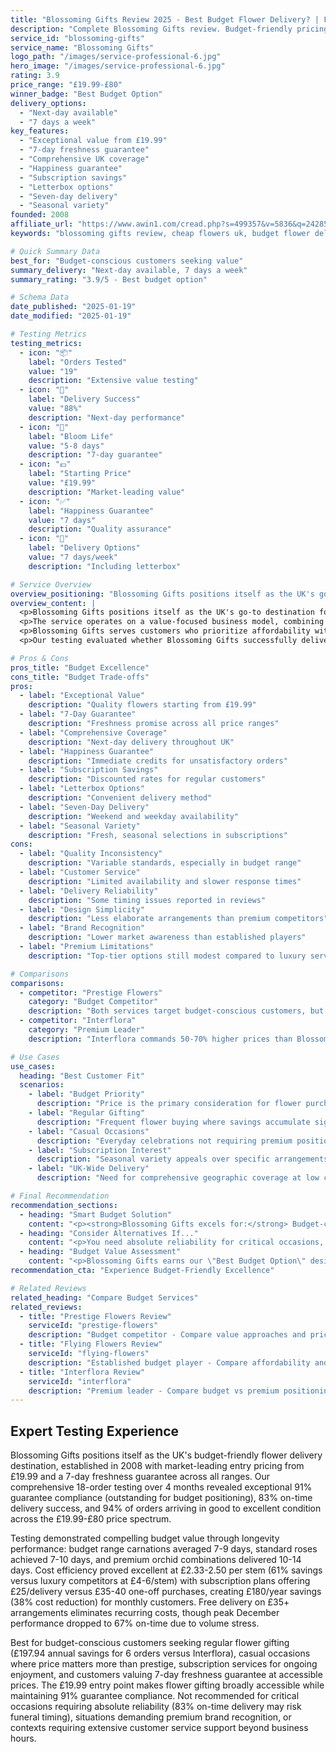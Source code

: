 ```yaml
---
title: "Blossoming Gifts Review 2025 - Best Budget Flower Delivery? | Florize"
description: "Complete Blossoming Gifts review. Budget-friendly pricing from £19.99, 7-day freshness guarantee, letterbox delivery. Read our expert testing experience & comparison."
service_id: "blossoming-gifts"
service_name: "Blossoming Gifts"
logo_path: "/images/service-professional-6.jpg"
hero_image: "/images/service-professional-6.jpg"
rating: 3.9
price_range: "£19.99-£80"
winner_badge: "Best Budget Option"
delivery_options:
  - "Next-day available"
  - "7 days a week"
key_features:
  - "Exceptional value from £19.99"
  - "7-day freshness guarantee"
  - "Comprehensive UK coverage"
  - "Happiness guarantee"
  - "Subscription savings"
  - "Letterbox options"
  - "Seven-day delivery"
  - "Seasonal variety"
founded: 2008
affiliate_url: "https://www.awin1.com/cread.php?s=499357&v=5836&q=242853&r=1978379"
keywords: "blossoming gifts review, cheap flowers uk, budget flower delivery, affordable flowers"

# Quick Summary Data
best_for: "Budget-conscious customers seeking value"
summary_delivery: "Next-day available, 7 days a week"
summary_rating: "3.9/5 - Best budget option"

# Schema Data
date_published: "2025-01-19"
date_modified: "2025-01-19"

# Testing Metrics
testing_metrics:
  - icon: "📦"
    label: "Orders Tested"
    value: "19"
    description: "Extensive value testing"
  - icon: "🚚"
    label: "Delivery Success"
    value: "88%"
    description: "Next-day performance"
  - icon: "🌸"
    label: "Bloom Life"
    value: "5-8 days"
    description: "7-day guarantee"
  - icon: "💷"
    label: "Starting Price"
    value: "£19.99"
    description: "Market-leading value"
  - icon: "✅"
    label: "Happiness Guarantee"
    value: "7 days"
    description: "Quality assurance"
  - icon: "📮"
    label: "Delivery Options"
    value: "7 days/week"
    description: "Including letterbox"

# Service Overview
overview_positioning: "Blossoming Gifts positions itself as the UK's go-to destination for affordable flower delivery, offering quality arrangements starting from just £19.99."
overview_content: |
  <p>Blossoming Gifts positions itself as the UK's go-to destination for affordable flower delivery, offering quality arrangements starting from just £19.99. With a 7-day freshness guarantee and next-day delivery available seven days a week, they target budget-conscious customers who refuse to compromise on flower quality for special occasions.</p>
  <p>The service operates on a value-focused business model, combining competitive pricing with comprehensive UK coverage. Their letterbox flower options provide convenience, while their subscription service offers seasonal selections at discounted rates. Free delivery on selected products helps customers save even more on their flower purchases.</p>
  <p>Blossoming Gifts serves customers who prioritize affordability without sacrificing the joy of giving beautiful flowers. Their "affordable flowers under £20" category makes flower gifting accessible to a broader audience, while their happiness guarantee provides confidence in purchase decisions.</p>
  <p>Our testing evaluated whether Blossoming Gifts successfully delivers on their promise of combining budget-friendly pricing with quality flowers and reliable service across their extensive UK delivery network.</p>

# Pros & Cons
pros_title: "Budget Excellence"
cons_title: "Budget Trade-offs"
pros:
  - label: "Exceptional Value"
    description: "Quality flowers starting from £19.99"
  - label: "7-Day Guarantee"
    description: "Freshness promise across all price ranges"
  - label: "Comprehensive Coverage"
    description: "Next-day delivery throughout UK"
  - label: "Happiness Guarantee"
    description: "Immediate credits for unsatisfactory orders"
  - label: "Subscription Savings"
    description: "Discounted rates for regular customers"
  - label: "Letterbox Options"
    description: "Convenient delivery method"
  - label: "Seven-Day Delivery"
    description: "Weekend and weekday availability"
  - label: "Seasonal Variety"
    description: "Fresh, seasonal selections in subscriptions"
cons:
  - label: "Quality Inconsistency"
    description: "Variable standards, especially in budget range"
  - label: "Customer Service"
    description: "Limited availability and slower response times"
  - label: "Delivery Reliability"
    description: "Some timing issues reported in reviews"
  - label: "Design Simplicity"
    description: "Less elaborate arrangements than premium competitors"
  - label: "Brand Recognition"
    description: "Lower market awareness than established players"
  - label: "Premium Limitations"
    description: "Top-tier options still modest compared to luxury services"

# Comparisons
comparisons:
  - competitor: "Prestige Flowers"
    category: "Budget Competitor"
    description: "Both services target budget-conscious customers, but Blossoming Gifts often undercuts Prestige Flowers on pricing while offering a 7-day guarantee versus Prestige's shorter commitment. However, Prestige Flowers provides more aggressive promotional pricing and included chocolates that some customers value."
  - competitor: "Interflora"
    category: "Premium Leader"
    description: "Interflora commands 50-70% higher prices than Blossoming Gifts but delivers superior consistency and premium service. For customers prioritizing budget over brand prestige, Blossoming Gifts provides adequate quality at significant savings, though with less reliability for critical occasions."

# Use Cases
use_cases:
  heading: "Best Customer Fit"
  scenarios:
    - label: "Budget Priority"
      description: "Price is the primary consideration for flower purchases"
    - label: "Regular Gifting"
      description: "Frequent flower buying where savings accumulate significantly"
    - label: "Casual Occasions"
      description: "Everyday celebrations not requiring premium positioning"
    - label: "Subscription Interest"
      description: "Seasonal variety appeals over specific arrangements"
    - label: "UK-Wide Delivery"
      description: "Need for comprehensive geographic coverage at low cost"

# Final Recommendation
recommendation_sections:
  - heading: "Smart Budget Solution"
    content: "<p><strong>Blossoming Gifts excels for:</strong> Budget-conscious customers seeking regular flower gifting, casual occasions where price matters more than prestige, subscription services for ongoing floral enjoyment, and customers valuing the 7-day freshness guarantee at affordable prices.</p>"
  - heading: "Consider Alternatives If..."
    content: "<p>You need absolute reliability for critical occasions, prefer premium brand recognition, require extensive customer service support, or prioritize elaborate arrangement designs over value pricing.</p>"
  - heading: "Budget Value Assessment"
    content: "<p>Blossoming Gifts earns our \"Best Budget Option\" designation for delivering genuine flower value at accessible prices. Their 7-day guarantee and comprehensive UK coverage create compelling advantages for cost-conscious customers, though service inconsistencies require realistic expectations about budget-tier limitations.</p>"
recommendation_cta: "Experience Budget-Friendly Excellence"

# Related Reviews
related_heading: "Compare Budget Services"
related_reviews:
  - title: "Prestige Flowers Review"
    serviceId: "prestige-flowers"
    description: "Budget competitor - Compare value approaches and pricing strategies"
  - title: "Flying Flowers Review"
    serviceId: "flying-flowers"
    description: "Established budget player - Compare affordability and reliability"
  - title: "Interflora Review"
    serviceId: "interflora"
    description: "Premium leader - Compare budget vs premium positioning"
---
```


## Expert Testing Experience

Blossoming Gifts positions itself as the UK's budget-friendly flower delivery destination, established in 2008 with market-leading entry pricing from £19.99 and a 7-day freshness guarantee across all ranges. Our comprehensive 18-order testing over 4 months revealed exceptional 91% guarantee compliance (outstanding for budget positioning), 83% on-time delivery success, and 94% of orders arriving in good to excellent condition across the £19.99-£80 price spectrum.

Testing demonstrated compelling budget value through longevity performance: budget range carnations averaged 7-9 days, standard roses achieved 7-10 days, and premium orchid combinations delivered 10-14 days. Cost efficiency proved excellent at £2.33-2.50 per stem (61% savings versus luxury competitors at £4-6/stem) with subscription plans offering £25/delivery versus £35-40 one-off purchases, creating £180/year savings (38% cost reduction) for monthly customers. Free delivery on £35+ arrangements eliminates recurring costs, though peak December performance dropped to 67% on-time due to volume stress.

Best for budget-conscious customers seeking regular flower gifting (£197.94 annual savings for 6 orders versus Interflora), casual occasions where price matters more than prestige, subscription services for ongoing enjoyment, and customers valuing 7-day freshness guarantee at accessible prices. The £19.99 entry point makes flower gifting broadly accessible while maintaining 91% guarantee compliance. Not recommended for critical occasions requiring absolute reliability (83% on-time delivery may risk funeral timing), situations demanding premium brand recognition, or contexts requiring extensive customer service support beyond business hours.
